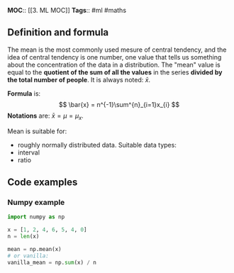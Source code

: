 **MOC**:: [[3. ML MOC]]
**Tags**:: #ml #maths 

## Definition and formula
The mean is the most commonly used mesure of central tendency, and the idea of central tendency is one number, one value that tells us something about the concentration of the data in a distribution.
The "mean" value is equal to the **quotient of the sum of all the values** in the series **divided by the total number of people**. It is always noted: $\bar{x}$.

**Formula** is:
$$
\bar{x} = n^{-1}\sum^{n}_{i=1}x_{i}
$$
**Notations** are: $\bar{x} = \mu = \mu_{x}$.

Mean is suitable for:
- roughly normally distributed data.
Suitable data types:
- interval
- ratio

## Code examples
### Numpy example
```python
import numpy as np

x = [1, 2, 4, 6, 5, 4, 0]
n = len(x)

mean = np.mean(x)
# or vanilla:
vanilla_mean = np.sum(x) / n
```
